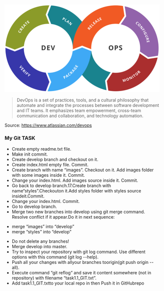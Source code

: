 ![DevOps](images/devops.png "DevOps")

> DevOps is a set of practices, tools, and a cultural philosophy that automate and integrate the processes between software development and IT teams. It emphasizes team empowerment, cross-team communication and collaboration, and technology automation.

Source: https://www.atlassian.com/devops

### My Git TASK
* Create empty readme.txt file.
* Make init commit.
* Create develop branch and checkout on it.
* Create index.html empty file. Commit.
* Create branch with name “images”. Checkout on it. Add images folder with some images inside it. Commit.
* Change your index.html. Add images source inside it. Commit.
* Go back to develop branch.17.Create branch with name“styles”.Checkouton it.Add styles folder with styles source insideit.Commit.
* Change your index.html. Commit.
* Go to develop branch.
* Merge two new branches into develop using git merge command. Resolve conflict if it appear.Do it in next sequence:
- merge “images” into “develop”
- merge “styles” into “develop”
* Do not delete any branches!
* Merge develop into master.
* Try to inspect your repository with git log command. Use different options with this command (git log --help).
* Push all your changes with allyour branches toorigin(git push origin --all).
* Execute command “git reflog“ and save it content somewhere (not in repository) with filename “task1.1_GIT.txt”.
* Add task1.1_GIT.txtto your local repo in then Push it in GitHubrepo